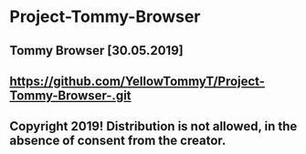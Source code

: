 # Project-Tommy-Browser

Tommy Browser [30.05.2019]
------------------------------------------------------------------------------------------
https://github.com/YellowTommyT/Project-Tommy-Browser-.git
------------------------------------------------------------------------------------------
Copyright 2019! Distribution is not allowed, in the absence of consent from the creator.
------------------------------------------------------------------------------------------
